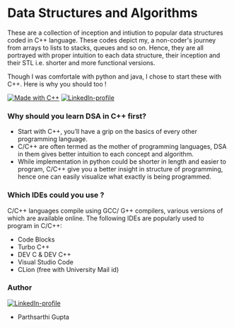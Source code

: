 # Data Structures and Algorithms
These are a collection of inception and intiution to popular data structures coded in C++ language. These codes depict my, a  non-coder's journey from arrays to lists to stacks, queues and so on. Hence, they are all portrayed with proper intuition to each data structure, their inception and their STL i.e. shorter and more functional versions.

Though I was comfortale with python and java, I chose to start these with C++. Here is why you should too !

[![Made with C++](https://img.shields.io/badge/Made%20with%20-C%2B%2B%20-red?style=for-the-badge&logo=C%2B%2B)](http://www.cplusplus.com/)
[![LinkedIn-profile](https://img.shields.io/badge/LinkedIn-Parthsarthi-blue?style=for-the-badge&logo=LinkedIn)](https://www.linkedin.com/in/parthsarthi-gupta-265b9816a)
### Why should you learn DSA in C++ first?
- Start with C++, you’ll have a grip on the basics of every other programming language.
- C/C++ are often termed as the mother of programming languages, DSA in them gives better intuition to each concept and algorithm.
- While implementation in python could be shorter in length and easier to program, C/C++ give you a better insight in structure of programming, hence one can easily visualize what exactly is being programmed.

### Which IDEs could you use ?
C/C++ languages compile using GCC/ G++ compilers, various versions of which are available online. The following IDEs are popularly used to program in C/C++:
- Code Blocks
- Turbo C++
- DEV C & DEV C++
- Visual Studio Code
- CLion (free with University Mail id)

### Author
 [![LinkedIn-profile](https://img.shields.io/badge/LinkedIn-Parthsarthi-blue.svg)](https://www.linkedin.com/in/parthsarthi-gupta-265b9816a)

- Parthsarthi Gupta
